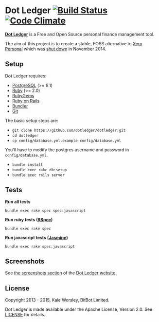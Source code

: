 Dot Ledger [![Build Status](https://travis-ci.org/dotledger/dotledger.png?branch=master)](https://travis-ci.org/dotledger/dotledger) [![Code Climate](https://codeclimate.com/github/dotledger/dotledger.png)](https://codeclimate.com/github/dotledger/dotledger)
==========

**[Dot Ledger](http://www.dotledger.com/)** is a Free and Open Source personal finance management tool.

The aim of this project is to create a stable, FOSS alternative to [Xero Personal](https://www.xero.com/personal/)
which was [shut down](http://blog.xero.com/2013/08/winding-down-xero-personal-in-november-2014/) in November 2014.

Setup
-----

Dot Ledger requires:

- [PostgreSQL](http://www.postgresql.org/) (>= 9.1)
- [Ruby](https://www.ruby-lang.org/) (>= 2.0)
- [RubyGems](http://rubygems.org/)
- [Ruby on Rails](http://rubyonrails.org/)
- [Bundler](http://bundler.io/)
- [Git](http://git-scm.com/)

The basic setup steps are:

- `git clone https://github.com/dotledger/dotledger.git`
- `cd dotledger`
- `cp config/database.yml.example config/database.yml`

You'll have to modify the postgres username and password in `config/database.yml`.

- `bundle install`
- `bundle exec rake db:setup`
- `bundle exec rails server`

Tests
-----

**Run all tests**

```
bundle exec rake spec spec:javascript
```

**Run ruby tests ([RSpec](http://rspec.info/))**

```
bundle exec rake spec
```

**Run javascript tests ([Jasmine](http://jasmine.github.io/))**

```
bundle exec rake spec:javascript
```

Screenshots
-----------

See [the screenshots section](http://www.dotledger.com/#screenshots) of the [Dot Ledger website](http://www.dotledger.com/).

License
-------

Copyright 2013 - 2015, Kale Worsley, BitBot Limited.

Dot Ledger is made available under the Apache License, Version 2.0. See [LICENSE](LICENSE) for details.
